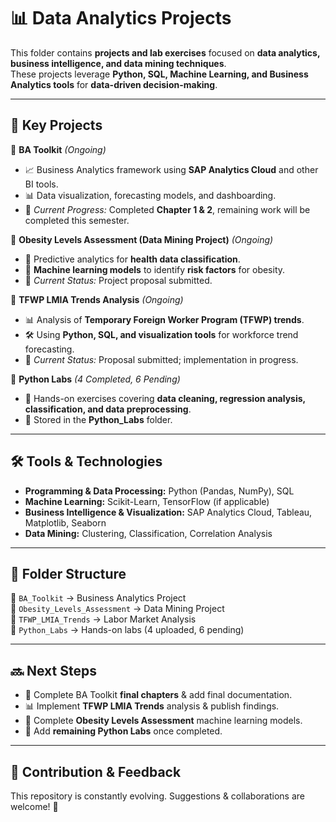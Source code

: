 # 📊 Data Analytics Projects  

This folder contains **projects and lab exercises** focused on **data analytics, business intelligence, and data mining techniques**.  
These projects leverage **Python, SQL, Machine Learning, and Business Analytics tools** for **data-driven decision-making**.  

---

## 📌 Key Projects  
🔹 **BA Toolkit** *(Ongoing)*  
- 📈 Business Analytics framework using **SAP Analytics Cloud** and other BI tools.  
- 📊 Data visualization, forecasting models, and dashboarding.  
- 🚀 *Current Progress:* Completed **Chapter 1 & 2**, remaining work will be completed this semester.  

🔹 **Obesity Levels Assessment (Data Mining Project)** *(Ongoing)*  
- 🏥 Predictive analytics for **health data classification**.  
- 🤖 **Machine learning models** to identify **risk factors** for obesity.  
- 📑 *Current Status:* Project proposal submitted.  

🔹 **TFWP LMIA Trends Analysis** *(Ongoing)*  
- 📊 Analysis of **Temporary Foreign Worker Program (TFWP) trends**.  
- 🛠 Using **Python, SQL, and visualization tools** for workforce trend forecasting.  
- 📑 *Current Status:* Proposal submitted; implementation in progress.  

🔹 **Python Labs** *(4 Completed, 6 Pending)*  
- 🐍 Hands-on exercises covering **data cleaning, regression analysis, classification, and data preprocessing**.  
- 📂 Stored in the **Python_Labs** folder.  

---

## 🛠 Tools & Technologies  
- **Programming & Data Processing:** Python (Pandas, NumPy), SQL  
- **Machine Learning:** Scikit-Learn, TensorFlow (if applicable)  
- **Business Intelligence & Visualization:** SAP Analytics Cloud, Tableau, Matplotlib, Seaborn  
- **Data Mining:** Clustering, Classification, Correlation Analysis  

---

## 📂 Folder Structure  
📁 `BA_Toolkit` → Business Analytics Project  
📁 `Obesity_Levels_Assessment` → Data Mining Project  
📁 `TFWP_LMIA_Trends` → Labor Market Analysis  
📁 `Python_Labs` → Hands-on labs (4 uploaded, 6 pending)  

---

## 🔜 Next Steps  
- 🚀 Complete BA Toolkit **final chapters** & add final documentation.  
- 📊 Implement **TFWP LMIA Trends** analysis & publish findings.  
- 🤖 Complete **Obesity Levels Assessment** machine learning models.  
- 📝 Add **remaining Python Labs** once completed.  

---

## 📢 Contribution & Feedback  
This repository is constantly evolving. Suggestions & collaborations are welcome! 🚀  
